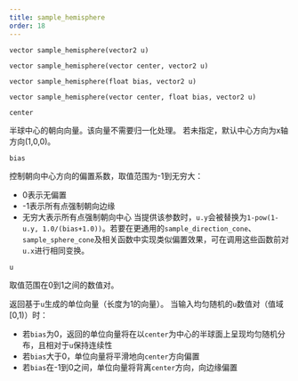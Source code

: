 ```yaml
---
title: sample_hemisphere
order: 18
---
```


`vector sample_hemisphere(vector2 u)`

`vector sample_hemisphere(vector center, vector2 u)`

`vector sample_hemisphere(float bias, vector2 u)`

`vector sample_hemisphere(vector center, float bias, vector2 u)`

`center`

半球中心的朝向向量。该向量不需要归一化处理。
若未指定，默认中心方向为x轴方向(1,0,0)。

`bias`

控制朝向中心方向的偏置系数，取值范围为-1到无穷大：
- 0表示无偏置
- -1表示所有点强制朝向边缘
- 无穷大表示所有点强制朝向中心
当提供该参数时，`u.y`会被替换为`1-pow(1-u.y, 1.0/(bias+1.0))`。若要在更通用的`sample_direction_cone`、`sample_sphere_cone`及相关函数中实现类似偏置效果，可在调用这些函数前对`u.x`进行相同变换。

`u`

取值范围在0到1之间的数值对。

返回基于`u`生成的单位向量（长度为1的向量）。
当输入均匀随机的`u`数值对（值域[0,1)）时：
- 若`bias`为0，返回的单位向量将在以`center`为中心的半球面上呈现均匀随机分布，且相对于`u`保持连续性
- 若`bias`大于0，单位向量将平滑地向`center`方向偏置
- 若`bias`在-1到0之间，单位向量将背离`center`方向，向边缘偏置
